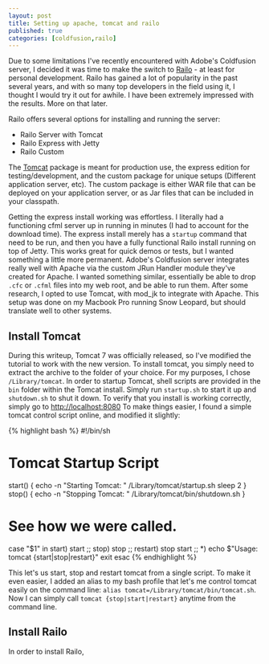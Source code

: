 ```yaml
---
layout: post
title: Setting up apache, tomcat and railo
published: true
categories: [coldfusion,railo]
---
```


[railo]: http://www.getrailo.org/ "Railo"
[tomcat]: http://tomcat.apache.org/ "Tomcat"
[apache]: http://httpd.apache.org/ "Apache"

Due to some limitations I've recently encountered with Adobe's Coldfusion server, I decided it was time to make the switch to [Railo][railo] - at least for personal development. Railo has gained a lot of popularity in the past several years, and with so many top developers in the field using it, I thought I would try it out for awhile. I have been extremely impressed with the results. More on that later.

Railo offers several options for installing and running the server:

 * Railo Server with Tomcat
 * Railo Express with Jetty
 * Railo Custom

The [Tomcat][tomcat] package is meant for production use, the express edition for testing/development, and the custom package for unique setups (Different application server, etc). The custom package is either WAR file that can be deployed on your application server, or as Jar files that can be included in your classpath.

Getting the express install working was effortless. I literally had a functioning cfml server up in running in minutes (I had to account for the download time). The express install merely has a `startup` command that need to be run, and then you have a fully functional Railo install running on top of Jetty. This works great for quick demos or tests, but I wanted something a little more permanent. Adobe's Coldfusion server integrates really well with Apache via the custom JRun Handler module they've created for Apache. I wanted something similar, essentially be able to drop `.cfc` or `.cfml` files into my web root, and be able to run them. After some research, I opted to use Tomcat, with mod_jk to integrate with Apache. This setup was done on my Macbook Pro running Snow Leopard, but should translate well to other systems.

Install Tomcat
-------------------

During this writeup, Tomcat 7 was officially released, so I've modified the tutorial to work with the new version. To install tomcat, you simply need to extract the archive to the folder of your choice. For my purposes, I chose `/Library/tomcat`. In order to startup Tomcat, shell scripts are provided in the `bin` folder within the Tomcat install. Simply run `startup.sh` to start it up and `shutdown.sh` to shut it down. To verify that you install is working correctly, simply go to [http://localhost:8080](http://localhost:8080) To make things easier, I found a simple tomcat control script online, and modified it slightly:

{% highlight bash %}
#!/bin/sh
# Tomcat Startup Script

start() {
        echo -n "Starting Tomcat:  "
        /Library/tomcat/startup.sh
        sleep 2
}
stop() {
        echo -n "Stopping Tomcat: "
        /Library/tomcat/bin/shutdown.sh
}

# See how we were called.
case "$1" in
  start)
        start
        ;;
  stop)
        stop
        ;;
  restart)
        stop
        start
        ;;
  *)
        echo $"Usage: tomcat {start|stop|restart}"
        exit
esac
{% endhighlight %}

This let's us start, stop and restart tomcat from a single script. To make it even easier, I added an alias to my bash profile that let's me control tomcat easily on the command line: `alias tomcat=/Library/tomcat/bin/tomcat.sh`. Now I can simply call `tomcat {stop|start|restart}` anytime from the command line.

Install Railo
--------------------

In order to install Railo, 

